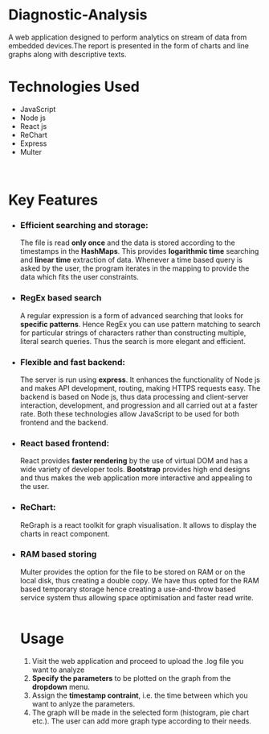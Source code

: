# Diagnostic-Analysis

A web application designed to perform analytics on stream of data from embedded devices.The report is presented in the form of charts and line graphs along with descriptive texts.
<br>

<h1>Technologies Used</h1>
<ul>
  <li>JavaScript</li>
  <li>Node js</li>
  <li>React js</li>
  <li>ReChart</li>
  <li>Express</li>
  <li>Multer</li>
</ul>

<br>

<h1>Key Features</h1>
<ul>
  <li><h3>Efficient searching and storage:</h3>
    The file is read <b>only once</b> and the data is stored according to the timestamps in the <b>HashMaps</b>. This provides <b>logarithmic time</b> searching and <b>linear time</b> extraction of data. Whenever a time based query is asked by the user, the program iterates in the mapping to provide the data which fits the user constraints.
  </li>
  <li><h3>RegEx based search</h3>
    A regular expression is a form of advanced searching that looks for <b>specific patterns</b>. Hence RegEx you can use pattern matching to search for particular strings of characters rather than constructing multiple, literal search queries. Thus the search is more elegant and efficient.
  </li>
  <li><h3>Flexible and fast backend:</h3>
    The server is run using <b>express</b>. It enhances the functionality of Node js and makes API development, routing, making HTTPS requests easy. 
    The backend is based on Node js, thus data processing and client-server interaction, development, and progression and all carried out at a faster rate. Both these technologies allow JavaScript to be used for both frontend and the backend.
  </li>
  <li>
    <h3>React based frontend:</h3>
    React provides <b>faster rendering</b> by the use of virtual DOM and has a wide variety of developer tools. <b>Bootstrap</b> provides high end designs and thus makes the web application more interactive and appealing to the user.
  </li>
  <li><h3>ReChart: </h3>
    ReGraph is a react toolkit for graph visualisation. It allows to display the charts in react component. 
  <li><h3>RAM based storing</h3>
    Multer provides the option for the file to be stored on RAM or on the local disk, thus creating a double copy. We have thus opted for the RAM based temporary storage hence creating a use-and-throw based service system thus allowing space optimisation and faster read write.
    </li>
 
 
 <br>
  
  <h1>Usage</h1>
  <ol>
    <li>Visit the web application and proceed to upload the .log file you want to analyze</li>
    <li><b>Specify the parameters</b> to be plotted on the graph from the <b>dropdown</b> menu. </li>
    <li>Assign the <b>timestamp contraint</b>, i.e. the time between which you want to anlyze the parameters.</li>
     <li>The graph will be made in the selected form (histogram, pie chart etc.). The user can add more graph type according to their needs.</li>
  </ol>
    
  
